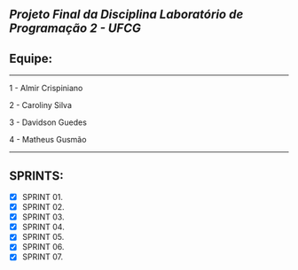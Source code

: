 <b><i><h2>Projeto Final da Disciplina Laboratório de Programação 2 - UFCG</b></i></h2>

## Equipe:
------------

1 - Almir Crispiniano

2 - Caroliny Silva

3 - Davidson Guedes

4 - Matheus Gusmão

------------
## SPRINTS:

- [X] SPRINT 01.  
- [X] SPRINT 02.  
- [X] SPRINT 03.  
- [X] SPRINT 04.  
- [X] SPRINT 05.  
- [X] SPRINT 06.  
- [X] SPRINT 07.  
